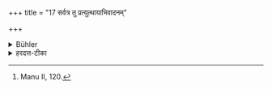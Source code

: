 +++
title = "17 सर्वत्र तु प्रत्युत्थायाभिवादनम्"

+++

<details><summary>Bühler</summary>

17. But every one (Gurus and others) he shall salute, after having risen (from his seat). [^13] 


[^13]:  Manu II, 120.
</details>

<details><summary>हरदत्त-टीका</summary>

## सूत्रम्
सर्वत्र तु प्रत्युत्थायाभिवादनम् ॥ १६ ॥  
## टिप्पनी
सर्वत्र गुरावगुरौ च प्रत्युत्थायैवाभिवादनं कर्तव्यम् ॥१६॥
</details>
